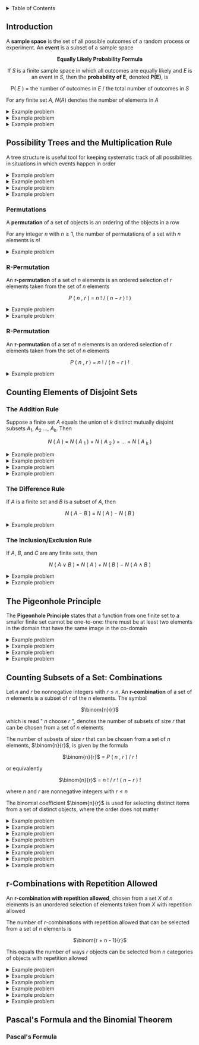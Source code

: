 <details>
<summary>Table of Contents</summary>
<ol>
  <li>
    <a href='#introduction'>Introduction</a>
  </li>
  <li>
    <a href='#possibility-trees-and-the-multiplication-rule'>Possibility Trees and the Multiplication Rule</a>
  </li>
  <li>
    <a href='#counting-elements-of-disjoint-sets'>Counting Elements of Disjoint Sets</a>
  </li>
  <li>
    <a href='#the-pigeonhole-principle'>The Pigeonhole Principle</a>
  </li>
  <li>
    <a href='#counting-subsets-of-a-set-combinations'>Counting Subsets of a Set: Combinations</a>
  </li>
  <li>
    <a href='#r-combinations-with-repetition-allowed'>r-Combinations with Repetition Allowed</a>
  </li>
  <li>
    <a href='#pascals-formula-and-the-binomial-theorem'>Pascal's Formula and the Binomial Theorem</a>
  </li>
</ol>
</details>

## Introduction
A <strong>sample space</strong> is the set of all possible outcomes of a random process or experiment. An <strong>event</strong> is a subset of a sample space

<div align="center">

<strong>Equally Likely Probability Formula</strong><br />

If $S$ is a finite sample space in which all outcomes are equally likely and $E$ is an event in $S$, then the <strong>probability of E</strong>, denoted <strong>P(E)</strong>, is

P( $E$ ) = the number of outcomes in $E$ / the total number of outcomes in $S$
</div> 

For any finite set $A$, $N(A)$ denotes the number of elements in $A$

<details>
    <summary>Example problem</summary>

An ordinary deck of cards contains 52 cards divided into four suits. The red suits are diamonds and hearts, and the black suits are clubs and spades. Each suit contains 13 cards of the following denominations: 2, 3, 4, 5, 6, 7, 8, 9, 10, J, Q, K, and A. The cards J, Q, and K are called face cards<br />

Consider the event that the chosen card is black and has an even number on it. Which of the following expresses this event as a set?
<ul>  
  <details>
    <summary>Solution</summary>

Set = {clubs: 2, 4, 6, 8, 10, spades: 2, 4, 6, 8, 10}<br />

The probability of this event is 10/52
</details>
</ul>  
</details>  

<details>
    <summary>Example problem</summary>

Two faces of a six-sided die are painted red, two are painted blue, and two are painted yellow. The die is rolled three times, and the colors that appear face up on the first, second, and third rolls are recorded

<ol type="a">
  <li>What is the probability of the event that exactly one of the colors that appears face up is red?</li>
  <li>What is the probability of the event that at least one of the colors that appears face up is red?</li>
</ol>  
<ul>  
  <details>
    <summary>Solution</summary>

Set = {RRR, RRB, RBR, RBB, BRR, BRB, BBR, RRY, RYR, RYY, YRR, YRY, YYR, YYY, YYB, YBB, YBY, BYY, BYB, BBY, BBB, YRB, YBR, BYR, BRY, RYB, RBY}

<ol type="a">
  <li>12/27</li>
  <li>19/27</li>
</ol>
</details>
</ul>  
</details>  

<details>
    <summary>Example problem</summary>

An urn contains two blue balls and three white balls. One ball is drawn from the urn, its color recorded, and is replaced. Another ball is then drawn and its color recorded

<ol type="a">
  <li>Consider the event that the first ball that is drawn is blue. Count all outcomes in this event. What is the total and what is the probability of the event?</li>
  <li>Consider the event that only the white balls are drawn. Count all the outcomes in this event. What is the total and what is the probability of the event?</li>
</ol>  
<ul>  
  <details>
    <summary>Solution</summary>

Set = {B1B2, B1B1, B2B1, B2B2, B1W1, B1W2, B1W3, B2W1, B2W2, B2W3, W1B1, W1B2, W2B1, W2B2, W3B1, W3B2, W1W1, W2W2, W3W3, W1W2, W1W3, W2W1, W2W3, W3W1, W3W2}

<ol type="a">
  <li>10</li>
  <li>10/25</li>
</ol>
</details>
</ul>  
</details>  

## Possibility Trees and the Multiplication Rule
A tree structure is useful tool for keeping systematic track of all possibilities in situations in which events happen in order

<details>
    <summary>Example problem</summary>

In a competition between players $X$ and $Y$, the first player to win three games in a row or a total of four games wins. How many ways can the competition be played if $X$ wins the first game and $Y$ wins the second and third games?
<ul>  
  <details>
    <summary>Solution</summary>

<img src="Images/Example Problems/Problem 1A.png" alt="Problem 1A">
</details>
</ul>  
</details> 

<details>
    <summary>Example problem</summary>

A person buying a personal computer system is offered a choice of three models of the basic unit, four models of keyboard, the three models of printer. How many distinct systems can be purchased?
<ul>  
  <details>
    <summary>Solution</summary>

3 * 4 * 3 = 36 distinct models
</details>
</ul>  
</details> 

<details>
    <summary>Example problem</summary>

Suppose there are four routs from North Point to Boulder Creek, three routes from Boulder Creek to Beaver Dam, three routes from Beaver Dam to Star Lake, and two routes directly from Boulder Creek to Star Lake

<ol type="a">
  <li>How many routes from North Point to Star Lake pass through Beaver Dam?</li>
  <li>How many routes from North Point to Star Lake bypass Beaver Dam?</li>
</ol>  
<ul>  
  <details>
    <summary>Solution</summary>

<img src="Images/Example Problems/Problem 3A.png" alt="Problem 3A">
</details>
</ul>  
</details> 

<details>
    <summary>Example problem</summary>

Suppose that in a certain state, all automobile license plates have three uppercase letters followed by three digits

<ol type="a">
  <li>How many license plates are possible in which all the letters and digits are distinct?</li>
  <li>How many license plates could begin with AB and have all letters and digits distinct?</li>
</ol>
<ul>  
  <details>
    <summary>Solution</summary>

<ol type="a">
  <li>26 * 25 * 24 * 10 * 9 * 8</li>
  <li>1 * 1 * 24 * 10 * 9 * 8</li>
</ol>
</details>
</ul>  
</details> 

### Permutations
A <strong>permutation</strong> of a set of objects is an ordering of the objects in a row

For any integer $n$ with $n \geq 1$, the number of permutations of a set with $n$ elements is $n!$

<details>
    <summary>Example problem</summary>

<ol type="a">
  <li>How many ways can the letters of the word DANCER be arranged in a row?</li>
  <li>How many ways can the letters of the word DANCER be arranged in a row if D and A must remain together, in order, as a unit?</li>
  <li>How many ways can the letters of the word DANCER be arranged in a row if the letters NCE must remain together, in order, as a unit?</li>
</ol>
<ul>  
  <details>
    <summary>Solution</summary>

<ol type="a">
  <li>6 * 5 * 4 * 3 * 2 * 1 = 720</li>
  <li>4 * 3 * 2 * 1 = 24 * 5 = 120</li>
  <li>3 * 2 * 1 = 6 * 4 = 24</li>
</ol>
</details>
</ul>  
</details> 

### R-Permutation
An <strong>r-permutation</strong> of a set of $n$ elements is an ordered selection of $r$ elements taken from the set of $n$ elements

<div align="center">

$P$ $($ $n$ , $r$ $)$ $=$ $n$ $!$ $/$ $($ $n$ $-$ $r$ $)$ $!$ $)$
</div>

<details>
    <summary>Example problem</summary>

Evaluate the following quantities
<ol type="a">
  <li>
  
  $P(9, 5)$</li>
  <li>
  
  $P(9, 9)$</li>
  <li>
  
  $P(9, 4)$</li>
  <li>

  $P(9, 1)$</li>
</ol>
<ul>  
  <details>
    <summary>Solution</summary>

<ol type="a">
  <li>
  
  $P(9, 5)$ = 9! / (9 - 5)! = 9! / 4! = 9 * 8 * 7 * 6 * 5 = 15120</li>
  <li>
  
  $P(9, 9)$ = 9! / (9 - 9)! = 9! / 0! = 9! / 1 = 9! = 362880</li>
  <li>
  
  $P(9, 4)$ = 9! / (9 - 4)! = 9! / 5! = 9 * 8 * 7 * 6 = 3024</li>
  <li>

  $P(9, 1)$ = 9! / (9 - 1)! = 9! / 8! = 9</li>
</ol>
</details>
</ul>  
</details> 

<details>
    <summary>Example problem</summary>

<ol type="a">
  <li>How many ways can the letters of the word DANCER be arranged in a row?</li>
  <li>How many ways can the letters of the word DANCER be arranged in a row if D and A must remain together, in order, as a unit?</li>
  <li>How many ways can the letters of the word DANCER be arranged in a row if the letters NCE must remain together, in order, as a unit?</li>
</ol>
<ul>  
  <details>
    <summary>Solution</summary>

<ol type="a">
  <li>6 * 5 * 4 * 3 * 2 * 1 = 720</li>
  <li>4 * 3 * 2 * 1 = 24 * 5 = 120</li>
  <li>3 * 2 * 1 = 6 * 4 = 24</li>
</ol>
</details>
</ul>  
</details> 

### R-Permutation
An <strong>r-permutation</strong> of a set of $n$ elements is an ordered selection of $r$ elements taken from the set of $n$ elements

<div align="center">

$P$ $($ $n$ , $r$ $)$ $=$ $n$ $!$ $/$ $($ $n$ $-$ $r$ $)$ $!$
</div>

<details>
    <summary>Example problem</summary>

<ol type="a">
  <li>How many 4-permutations are there of a set of five objects?</li>
  <li>How many 2-permutations are there of a set of seven objects?</li>
</ol>
<ul>  
  <details>
    <summary>Solution</summary>

<ol type="a">
  <li>
  
  $P(5, 4)$ = 5! / (5 - 4)! = 5! / 1! = 5 * 4 * 3 * 2 = 120</li>
  <li>
  
  $P(7, 2)$ = 7! / (7 - 2)! = 7! / 5! = 7 * 6 = 42</li>
</ol>
</details>
</ul>  
</details> 

## Counting Elements of Disjoint Sets
### The Addition Rule
Suppose a finite set $A$ equals the union of $k$ distinct mutually disjoint subsets $A$<sub>1</sub>, $A$<sub>2</sub> ..., $A$<sub>k</sub>. Then

<div align="center">

$N$ $($ $A$ $)$ $=$ $N$ $($ $A$ <sub>1</sub> $)$ + $N$ $($ $A$ <sub>2</sub> $)$ + ... + $N$ $($ $A$ <sub>k</sub> $)$
</div>

<details>
    <summary>Example problem</summary>

Five-digit integers are integers from 10,000 from 99,999

<ol type="a">
  <li>How many five-digit integers are divisible by 5?</li>
  <li>What is the probability that a five-digit integer chosen at random is divisible by 5?</li>
</ol>
<ul>  
  <details>
    <summary>Solution</summary>

<ol type="a">
  <li>First find the number of three-digit integers divisible by 5 and multiply that total by 10<br />
  100 - 199 that mod 5 = 0: 20 * 10 = 200<br />
  Then 200 by 10 since there are 10 thousands between 0 and 9,999 = 2000. Then multiply this by 9 since there are 9 ten-thousands between 10,000 and 99,999 = 18,000</li>
  <li>Probability = 18000 / (99999 - 10000) = 20%</li>
</ol>
</details>
</ul>  
</details> 

<details>
    <summary>Example problem</summary>

In a certain country, license plates consist of zero or one digit followed by four or five uppercase letters from the Roman alphabet

<ol type="a">
  <li>How many different license plates can the country produce?</li>
  <li>How many license plates have no repeated letter?</li>
  <li>How many license plates have at least one repeated letter?</li>
  <li>WHat is the probability that a license plate has a repeated letter?</li>
</ol>
<ul>  
  <details>
    <summary>Solution</summary>

<ol type="a">
  <li>If there are two options: no digit or one digit, then there are 11 options. These options include the 10 digits 0 - 9 and no digit at all<br />
  Since each license plate can have four or five uppercase letters, the total number of possibilities are: 11 * 26^4 + 11 * 26^5 = 5026736 + 130695136 = 135721872</li>
  <li>Total for four uppercase letters: 11 * 26 * 25 * 24 * 23 = 3946800<br />
  Total for five uppercase letters: 11 * 26 * 25 * 24 * 23 * 22 = 86829600<br />
  These two summed together is: 90776400</li>
  <li>Number of license plates that have at least one repeated letter = Total number of license plates - Total number of license plates that have no repeated letter = 135721872 - 90776400 = 44945472</li>
  <li>Probability = 44945472 / 135721872 = 33.1%</li>
</ol>
</details>
</ul>  
</details> 


<details>
    <summary>Example problem</summary>

At a certain company, passwords must be from 4 to 6 symbols long and composed from the 26 uppercase letters of the Roman alphabet, the ten digits, and 14 symbols

<ol type="a">
  <li>How many passwords are possible if repetition of symbols is allowed?</li>
  <li>How many passwords contain no repeated symbols?</li>
  <li>How many passwords have at least one repeated symbol?</li>
  <li>What is the probability that a password chosen at random has at least one repeated symbol?</li>
</ol>
<ul>  
  <details>
    <summary>Solution</summary>

<ol type="a">
  <li>For passwords with 4 symbols: 50<sup>4</sup><br />
  For passwords with 5 symbols: 50<sup>5</sup><br />
  For passwords with 6 symbols: 50<sup>6</sup><br />
  Using the addition rule: 50<sup>4</sup> + 50<sup>5</sup> + 50<sup>6</sup> = 6250000 + 312500000 + 15625000000 = 15943750000</li>
  <li>For passwords with 4 symbols: 50 * 49 * 48 * 47 = 5527200<br />
  For passwords with 5 symbols: 50 * 49 * 48 * 47 * 46 = 254251200<br />
  For passwords with 6 symbols: 50 * 49 * 48 * 47 * 46 * 45 = 11441304000<br />
  Using the addition rule: 5527200 + 254251200 + 11441304000 = 11701082400</li>
  <li>Total passwords with at least one repeated symbol = Total passwords - Total passwords with no repeated symbols<br />
  Total = 15943750000 - 11701082400 = 4242667600</li>
  <li>Probability = 4242667600 / 15943750000 = 26.6%</li>
</ol>
</details>
</ul>  
</details> 

<details>
    <summary>Example problem</summary>

Nine new employees, two of whom are married to each other, are to be assigned nine desks that are lined up in a row. If the assignment of employees to desks is made randomly, what is the probability that the married couple will have adjacent desks?

<ol type="a">
  <li>What is the probability that the couple has adjacent desks?</li>
  <li>What is the probability that the couple has nonadjacent desks?</li>
</ol>
<ul>  
  <details>
    <summary>Solution</summary>

<ol type="a">
  <li>Let's say these are the nine desks: ABCDEFGHI<br />
  Total ways to seat the nine people: 9! = 362880<br />
  Total ways to seat nine people with two people always sitting together: 8 * 7! = 40320. Now this is if one person always sits on the left and the other always sits on the right. Since we do not care about who sits on the left and who sits on the right, this number can be multiplied by 2<br />
  Probability = 80640 / 362880 = 22.2%</li>
  <li>Probability of nonadjacent desks = 1 - Probability of adjacent desks = 77.8%
</ol>
</details>
</ul>  
</details> 

### The Difference Rule
If $A$ is a finite set and $B$ is a subset of $A$, then

<div align="center">

$N$ $($ $A$ $-$ $B$ $)$ $=$ $N$ $($ $A$ $)$ $-$ $N$ $($ $B$ $)$
</div>

<details>
    <summary>Example problem</summary>

<ol type="a">
  <li>How many strings of seven hexadecimal digits do not have any repeated digits?</li>
  <li>How many strings of seven hexadecimal digits have at least one repeated digit?</li>
  <li>What is the probability that a randomly chosen string of seven hexadecimal digits has at least one repeated digit?</li>
</ol>
<ul>  
  <details>
    <summary>Solution</summary>

<ol type="a">
  <li>
  
  $N$ = 16 * 15 * 14 * 13 * 12 * 11 * 10 = 57657600</li>
  <li>
  
  $N$ = Total number of elements = 16^7 - Total number of elements that do not have repeated digits = 16^7 - 5765700 = 210777856</li>
  <li>

  Probability = 210777856 / (210777856 + 57657600) = 210777856 / 268435456 = 78.5%</li>
</ol>
</details>
</ul>  
</details> 

### The Inclusion/Exclusion Rule
If $A$, $B$, and $C$ are any finite sets, then

<div align="center">

$N$ $($ $A$ $\vee$ $B$ $)$ $=$ $N$ $($ $A$ $)$ $+$ $N$ $($ $B$ $)$ $-$ $N$ $($ $A$ $\land$ $B$ $)$
</div>

<details>
    <summary>Example problem</summary>

<ol type="a">
  <li>How many integers from 1 through 1,000 are multiples of 5 or multiples of 7?</li>
  <li>Suppose an integer from 1 through 1,000 is chosen at random. What is the probability that the integer is a multiple of 5 or a multiple of 7?</li>
  <li>How many integers from 1 through 1,000 are neither multiples of 5 nor multiples of 7?</li>
</ol>
<ul>  
  <details>
    <summary>Solution</summary>

<ol type="a">
  <li>
  
  To find the number of integers in 1,000 divided by 5, $N(A)$ = 200<br />
  To find the number of integers in 1,000 divided by 7, $N(B)$ = 142<br />
  LCM of 5 and 7 is 35 and dividing 1,000 by 35 = 28. This is done since there are multiples of 5 and 7 that are the same<br />
  $N(A \cup B) = N(A) + N(B) + N(A \cap B)$ = 200 + 142 - 28 = 314</li>
  <li>Probability = 314 / 1000 = 31.4%</li>
  <li>Number of integers from 1 through 1,000 are neither multiples of 5 nor multiples of 7 = 1000 - 314 = 686</li>
</ol>
</details>
</ul>  
</details> 

<details>
    <summary>Example problem</summary>

<ol type="a">
  <li>How many integers from 1 through 1,000 are multiples of 2 or multiples of 9?</li>
  <li>Suppose an integer from 1 through 1,000 is chosen at random. What is the probability that the integer is a multiple of 2 or a multiple of 9?</li>
  <li>How many integers from 1 through 1,000 are neither multiples of 2 nor multiples of 9?</li>
</ol>
<ul>  
  <details>
    <summary>Solution</summary>

<ol type="a">
  <li>
  
  To find the number of integers in 1,000 divided by 2, $N(A)$ = 500<br />
  To find the number of integers in 1,000 divided by 9, $N(B)$ = 111<br />
  LCM of 2 and 9 is 18 and dividing 1,000 by 18 = 55. This is done since there are multiples of 2 and 9 that are the same<br />
  $N(A \cup B) = N(A) + N(B) + N(A \cap B)$ = 500 + 111 - 55 = 556</li>
  <li>Probability = 556 / 1000 = 55.6%</li>
  <li>Number of integers from 1 through 1,000 are neither multiples of 2 nor multiples of 9 = 1000 - 556 = 444</li>
</ol>
</details>
</ul>  
</details> 

## The Pigeonhole Principle
The <strong>Pigeonhole Principle</strong> states that a function from one finite set to a smaller finite set cannot be one-to-one: there must be at least two elements in the domain that have the same image in the co-domain

<details>
    <summary>Example problem</summary>

In a group of 700 people, must there be 2 who have matching first and last initials? Assume each person has a first and last name, and the initials are from the 26 letters of the roman alphabet. Let $A$ be the set of 700 distinct people and let $B$ be the set consisting of all possible combinations of first and last initials
<ul>  
  <details>
    <summary>Solution</summary>

The cardinality of $B$ is equal to 26 * 26 = 676. So, if a function is constructed from $A$ to $B$ that relates each of the 700 people to their initials, then by the pigeonhole rule, the function is not one-to-one. Therefore, in a group of 700 people, it is impossible that no two people have matching first and last initials. So the answer to the question is yes
</details>
</ul>  
</details> 

<details>
    <summary>Example problem</summary>

<ol type="a">
  <li>Given any set of seven integers, must there be at least two that have the same remainder when divided by 6?</li>
  <li>Given any set of seven integers, must there be at least two that have the same remainder when divided by 8?</li>
</ol>
<ul>  
  <details>
    <summary>Solution</summary>

<ol type="a">
  <li>
  
  To answer this question, let $A$ be the set of 7 distinct integers and let $B$ be the set of all possible remainders that can be obtained when an integer is divided by 6, which means that $B$ has 6 elements. Hence, if a function is constructed from $A$ to $B$ that relates each of the integers in $A$ to its remainder, then by the pigeonhole principle, the function is not one-to-one. Therefore, for the set of integers in $A$, it is impossible for all the integers to have different remainders when divided by 6. So, the answer to the question is yes</li>
  <li>The answer is no because the following set of seven integers satisfies this claim: {0, 1, 2, 3, 4, 5, 6}</li>
</ol>
</details>
</ul>  
</details> 

<details>
    <summary>Example problem</summary>

Let $T$ = {1, 2, 3, 4, 5, 6, 7, 8, 9}. If five integers are chosen from $T$, must there be two integers whose sum is 10?
<ul>  
  <details>
    <summary>Solution</summary>

No because if the following integers are chosen: 1, 2, 3, 4, and 5, no two of these integers summed together equals 10
</details>
</ul>  
</details> 

<details>
    <summary>Example problem</summary>

<ol type="a">
  <li>If eight are chosen from between 1 and 12 inclusive, must at least one of them be odd?</li>
  <li>If ten integers are chosen from between 1 and 20 inclusive, must at least one of them be even?</li>
</ol>
<ul>  
  <details>
    <summary>Solution</summary>

<ol type="a">
  <li>Yes because only 6 of the numbers from 1 to 12 are even</li>
  <li>No because the integers 1, 3, 5, 7, 9, 11, 13, 15, 17, and 19 could be chosen</li>
</ol>
</details>
</ul>  
</details> 

## Counting Subsets of a Set: Combinations
Let $n$ and $r$ be nonnegative integers with $r \leq n$. An <strong>r-combination</strong> of a set of $n$ elements is a subset of $r$ of the $n$ elements. The symbol

<div align="center">

$\binom{n}{r}$
</div>

which is read " $n$ choose $r$ ", denotes the number of subsets of size $r$ that can be chosen from a set of $n$ elements

The number of subsets of size $r$ that can be chosen from a set of $n$ elements, $\binom{n}{r}$, is given by the formula

<div align="center">

$\binom{n}{r}$ = $P$ $($ $n$ , $r$ $)$ $/$ $r$ $!$
</div>

or equivalently

<div align="center">

$\binom{n}{r}$ = $n$ $!$ $/$ $r$ $!$ $($ $n$ $-$ $r$ $)$ $!$
</div>

where $n$ and $r$ are nonnegative integers with $r \leq n$

The binomial coefficient $\binom{n}{r}$ is used for selecting distinct items from a set of distinct objects, where the order does not matter

<details>
    <summary>Example problem</summary>

Compute each of the following:

<ol type="a">
  <li>
  
  $\binom{6}{0}$</li>
  <li>
  
  $\binom{6}{1}$</li>
  <li>
  
  $\binom{6}{2}$</li>
  <li>
  
  $\binom{6}{3}$</li>
  <li>
  
  $\binom{6}{4}$</li>
  <li>
  
  $\binom{6}{5}$</li>
  <li>
  
  $\binom{6}{6}$</li>
</ol>
<ul>  
  <details>
    <summary>Solution</summary>

<ol type="a">
  <li>
  
  $\binom{6}{0} = 6! / (0!(6 - 0)!) = 6! / 1(6!) = 1$</li>
  <li>
  
  $\binom{6}{1} = 6! / (1!(6 - 1)!) = 6! / 1(5!) = 6$</li>
  <li>
  
  $\binom{6}{2} = 6! / (2!(6 - 2)!) = 6! / 2(4!) = 15$</li>
  <li>
  
  $\binom{6}{3} = 6! / (3!(6 - 3)!) = 6! / 3!(3!) = 20$</li>
  <li>
  
  $\binom{6}{4} = 6! / (4!(6 - 4)!) = 6! / 4!(2!) = 15$</li>
  <li>
  
  $\binom{6}{5} = 6! / (5!(6 - 5)!) = 6! / 5!(1!) = 6$</li>
  <li>
  
  $\binom{6}{6} = 6! / (6!(6 - 6)!) = 6! / 6!(0!) = 1$</li>
</ol>
</details>
</ul>  
</details> 

<details>
    <summary>Example problem</summary>

A student council consists of 15 students

<ol type="a">
  <li>How many ways can a committee of eight be selected from the membership of the council?</li>
  <li>Two council members have the same major and are not permitted to serve together on a committee. How many ways can a committee of eight be selected from the membership of the council?</li>
  <li>Two council members insist on serving on committees together. If they cannot serve together, they will not serve at all. How many ways can a committee of eight be selected from the council membership?</li>
  <li>Suppose the council contains eight men and seven women. How many committees of six contain three men and three women? How many committees of six contain at least on woman?</li>
  <li>Suppose the council consists of three freshmen, four sophomores, three juniors, and five seniors. How man committees of eight contain two representatives from each class?</li>
</ol>
<ul>  
  <details>
    <summary>Solution</summary>

<ol type="a">
  </li>
  
  $\binom{15}{8} = 15! / (8!(15 - 8)!) = 15! / 8!(7!) = 1307674368000 / 203212800 = 6435$</li>
  <li>

  The number of ways to select a committee of eight that contains $A$ and not $B$ is: $\binom{13}{7} = 13! / (7!(13 - 7)!) = 13! / 7!(6!) = (13 * 12 * 11 * 10 * 9 * 8) / (6 * 5 * 4 * 3 * 2) = 1235520 / 720 = 1716$<br />

  The number of ways to select a committee of eight that contains $B$ and not $A$ is: $\binom{13}{7} = 13! / (7!(13 - 7)!) = 13! / 7!(6!) = (13 * 12 * 11 * 10 * 9 * 8) / (6 * 5 * 4 * 3 * 2) = 1235520 / 720 = 1716$<br />

  The number of ways to select a committee of eight that contains neither $A$ nor $B$ is: $\binom{13}{8} = 13! / (8!(13 - 8)!) = 13! / 8!(5!) = (13 * 12 * 11 * 10 * 9) / (5 * 4 * 3 * 2) = 154440 / 120 = 1287$<br />
  
  The total number of committees of eight that can be selected from the membership of the council is the sum of the number of committees with $A$ and not $B$, $B$ and not $A$, and neither $A$ nor $B$. Thus, the answer is 4719</li>
  <li>

  The number of ways to select a committee of eight that contains $A$ and $B$ is: $\binom{13}{6} = 13! / (6!(13 - 6)!) = 13! / 6!(7!) = (13 * 12 * 11 * 10 * 9 * 8) / (6 * 5 * 4 * 3 * 2) = 1235520 / 720 = 1716$<br />

  The number of ways to select a committee of eight that contains $A$ and $B$ is: $\binom{13}{8} = 13! / (8!(13 - 8)!) = 13! / 8!(5!) = (13 * 12 * 11 * 10 * 9) / (5 * 4 * 3 * 2) = 154440 / 120 = 1287$<br />

  The total number of committees of eight that can be selected from the membership of the council is the sum of the number of committees with $A$ and $B$ and neither $A$ nor $B$. Thus, the answer is 3003</li>
  <li>

  The number of ways to select a committees of six that contains three men and three women: $\binom{8}{3} * \binom{7}{3} = (8! / (3!(8 - 3)!)) * (7! / (3!(7 - 3)!)) = (8! / 3!(5!)) * (7! / 3!(4!)) = ((8 * 7 * 6) / (3 * 2)) * ((7 * 6 * 5) / (3 * 2)) = (336 / 6) * (210 / 6) = 56 * 35 = 1960$<br />

  The number of ways to select a committee of six that contains at least one woman = Number of total possible committees - Number of total possible committees with only men<br />
  Number of total possible committees: $\binom{15}{6} = (15! / 6!(15 - 6)!) * (15! / 6!(9!)) = ((15 * 14 * 13 * 12 * 11 * 10) / (6 * 5 * 4 * 3 * 2)) = 3603600 / 720 = 5005$<br />
  Number of total possible committees with no women: $\binom{8}{6} = (8! / 6!(8 - 6)!) * (8! / 6!(2!)) = ((8 * 7) / (2)) = 28$<br />
  Number of total possible committees with at least one woman: 5005 - 28 = 4977</li>
  <li>
  
  Total number of possible committees with at least two freshmen, two sophomores, two juniors, and five seniors: $\binom{3}{2} * \binom{4}{2} * \binom{3}{2} * \binom{5}{2} = (3! / 2!(3 - 2)!) * (4! / 2!(4 - 2)!) * (3! / 2!(3 - 2)!) * (5! / 2!(5 - 2)!) = 3 * 6 * 3 * 10 = 540$</li>
</ol>
</details>
</ul>  
</details> 

<details>
    <summary>Example problem</summary>

An instructor gives an exam with fifteen questions. Students are allowed to choose any eleven to answer

<ol type="a">
  <li>How mandy different choices of eleven questions are there?</li>
  <li>Suppose six questions require proof and nine do not. How many groups of eleven questions contain four that require proof and seven that do not?How many groups of eleven questions contain at least one that requires proof?How many groups of eleven questions contain at most three that require proof?</li>
  <li>Suppose the exam instructions specify that at most one of questions 1 and 2 may be included among the eleven. How many different choices of eleven questions are there?</li>
  <li>Suppose the exam instructions specify that either both questions 1 and 2 are to be included among the eleven or neither is to be included. How many different choices of eleven questions are there?</li>
</ol>
<ul>  
  <details>
    <summary>Solution</summary>

<ol type="a">
  <li>
  
  $\binom{15}{11} = 15! / (11!(15 - 11)!) = 15! / 11!(4!) = (15 * 14 * 13 * 12) / (4 * 3 * 2) = 32760 / 24 = 1365$</li>
  <li>
  
  Total number of groups of eleven questions that contain four that require proof and seven that do not = Total number of groups of four questions that require a proof * Total number of groups of seven questions that do not require a proof:<br />
  Total number of groups of four questions that require a proof: $\binom{6}{4} = 6! / 4!(6 - 4)! = 6! / 2!(4!) = (6 * 5) / 2 = 15$<br />
  Total number of groups of seven questions that do not require a proof: $\binom{9}{7} = 9! / 7!(9 - 7)! = 9! / 7!(2!) = (9 * 8) / 2 = 36$<br />
  Total number of groups of eleven questions that contain four that require proof and seven that do not: 15 * 36 = 540<br />
  
  Total number of groups of eleven questions that contain at least one that requires proof = Total number of groups of eleven questions - Total number of groups of questions that do not require a proof<br />
  Total number of groups of questions that do not require a proof: $\binom{9}{11} = 0$<br />
  Total number of groups of eleven questions that contain at least one that requires proof = 1365 - 0 = 1365<br />
  
  Total number of groups of eleven questions that contain at most three that require a proof = Total number of groups of eleven questions with: 0 proofs and 11 non-proofs, 1 proof and 10 non-proofs, 2 proofs and 9 non-proofs, 3 proofs and 8 non-proofs<br />
  Total number of groups of eleven questions containing 0 proofs and 11 non-proofs: $\binom{6}{0} * \binom{9}{11} = 0$<br />
  Total number of groups of eleven questions containing 1 proofs and 10 non-proofs: $\binom{6}{1} * \binom{9}{10} = (6! / 1!(6 - 1)!) * 0 = 0$<br />
  Total number of groups of eleven questions containing 2 proofs and 9 non-proofs: $\binom{6}{2} * \binom{9}{9} = (6! / 2!(6 - 2)!) * (9! / 9!(9 - 9)!) = (6! / 2!(4!)) * (9! / 9!(0!)) = ((6 * 5) / 2) * 1 = 15$<br />
  Total number of groups of eleven questions containing 3 proofs and 8 non-proofs: $\binom{6}{3} * \binom{9}{8} = (6! / 3!(6 - 3)!) * (9! / 8!(9 - 8)!) = (6! / 3!(3!)) * (9! / 8!(1!)) = ((6 * 5 * 4) / (3 * 2)) * ((9) / 1) = 180$<br />
  Total number of groups of eleven questions that contain at most three that require a proof = 0 + 0 + 15 + 185 = 195</li>
  <li>

  Total number of groups of eleven questions that contain at most one of questions one and two = Total number of groups of eleven questions given that question one or two must be answered + Total number of groups of eleven questions given that neither question one nor two must be answered<br />
  Total number of groups of eleven questions given that question one or question two must be answered: $\binom{2}{1} * \binom{13}{10} = (2! / 1!(2 - 1)!) * (13! / 10!(13 - 10)!) = (2 / 1) * ((13 * 12 * 11) / (3 * 2)) = 2 * 286 = 572$<br />
  Total number of groups of eleven questions given that neither question one nor two must be answered: $\binom{13}{11} * \binom{13}{11} = 13! / 11!(13 - 11)! = (13 * 12) / (2) = 78$<br />
  Total number of groups of eleven questions that contain at most one of questions one and two = 572 + 78 = 650</li>
  <li>

  Total number of groups of eleven questions that either both questions 1 and 2 are to be included among the eleven or neither is to be included = Total number of groups of eleven questions that both questions 1 and 2 are included + Total number of groups of eleven questions that neither questions 1 nor 2 are included<br />
  Total number of groups of eleven questions that both questions 1 and 2 are included: $\binom{2}{2} * \binom{13}{9} = 1 * (13! / 9!(13 - 9)!) = (13 * 12 * 11 * 10) / (4 * 3 * 2) = 715$<br />
  Total number of groups of eleven questions that neither questions 1 nor 2 are included: $\binom{2}{0} * \binom{13}{11} = (2! / 0!(2 - 0)!) * (13! / 11!(13 - 11)!) = (13 * 12) / (2) = 78$<br />
  Total number of groups of eleven questions that either both questions 1 and 2 are to be included among the eleven or neither is to be included = 715 + 78 = 793</li>
</ol>
</details>
</ul>  
</details> 

<details>
    <summary>Example problem</summary>

Two new drugs are to be tested using a group of 50 laboratory mice, each tagged with a number for identification purposes. Drug $A$ is to be given to 17 mice, drug $B$ is to be given to another 17 mice, and the remaining 16 mice are to be used as controls. How many ways can the assignment of treatments to mice be made?
<ul>  
  <details>
    <summary>Solution</summary>

Total number of groups of assignments in the study of drug $A$, drug $B$ and the control is = Total number of groups of assignments for drug $A$ * Total number of groups of assignments for drug $B$ * Total number of groups of assignments for the control group<br />
Total number of groups of assignments for drug $A$ = $\binom{50}{17} = 50! / 17!(50 - 17)! = 50! / 17!(33!)$<br />
Total number of groups of assignments for drug $B$ = $\binom{33}{17} = 33! / 17!(33 - 17)! = 33! / 17!(16!)$<br />
Total number of groups of assignments for control = $\binom{16}{16} = 1$<br />
Total number of groups of assignments in the study = $(50! / 17!(33!)) * (33! / 17!(16!))$
</details>
</ul>  
</details> 

<details>
    <summary>Example problem</summary>

<ol type="a">
  <li>How many 17-bit strings contain exactly eight 1's?</li>
  <li>How many 17-bit strings contain at least fourteen 1's?</li>
  <li>How many 17-bit strings contain at least one 1?</li>
  <li>How many 17-bit strings contain at most one 1?</li>
</ol>
<ul>  
  <details>
    <summary>Solution</summary>

<ol type="a">
  <li>

  Total number of groups of 17-bit strings that contain exactly eight 1's = $\binom{17}{8} = 17! / (8!(17 - 8)!) = 17! / (8!(9!)) = (17 * 16 * 15 * 14 * 13 * 12 * 11 * 10) / (8 * 7 * 6 * 5 * 4 * 3 * 2) = 980179200 / 40320 = 24310$</li>
  <li>

  Total number of groups of 17-bit strings that contain at least fourteen 1's = Total number of groups of 17-bit strings that contain exactly fourteen 1's + Total number of groups of 17-bit strings that contain exactly fifteen 1's + Total number of groups of 17-bit strings that contain exactly sixteen 1's + Total number of groups of 17-bit strings that contain exactly seventeen 1's<br />
  Total number of groups of 17-bit strings that contain at least fourteen 1's: $\binom{17}{14} + \binom{17}{15} + \binom{17}{16} + \binom{17}{17} = 834$</li>
  <li>Total number of groups of 17-bit strings that contain at least one 1 = 2<sup>17</sup> - 1 = 131071</li>
</ol>
</details>
</ul>  
</details> 

<details>
    <summary>Example problem</summary>

Suppose that five microchips in a production run of fifty are defective. A sample of seven is to be selected to be checked for defects

<ol type="a">
  <li>How many different samples of seven can be chosen from the production run of fifty?</li>
  <li>How many samples will contain at least one defective chip?</li>
</ol>
<ul>  
  <details>
    <summary>Solution</summary>

<ol type="a">
  <li>

  Total different number of samples = $\binom{50}{7} = 99884400$</li>
  <li>

  Total number of samples that contain at least one defective chip = Total number of samples - Total number of samples that contain no defective chips<br />
  Total number of samples that contain no defective chips: $\binom{45}{7} = 45379620$<br />
  Total number of samples that contain at least one defective chip = 99884400 - 45379620 = 54504780</li>
</ol>
</details>
</ul>  
</details> 

<details>
    <summary>Example problem</summary>

Ten points labeled $A, B, C, D, E, F, G, H, I, J$ are arranged in a plane in such a way that no three lie on the same straight line

<ol type="a">
  <li>How many straight lines are determined by the ten points?</li>
  <li>
  
  How many of these straight lines do not pass through point $A$?</li>
  <li>How many triangles have three of the ten points as vertices?</li>
  <li>

  How many of these triangles do not have point $A$ as a vertex?</li>
</ol>
<ul>  
  <details>
    <summary>Solution</summary>

<ol type="a">
  <li>

  $\binom{10}{2} = 45$</li>
  <li>

  $\binom{9}{2} = 45$</li>
  <li>

  $\binom{10}{3} = 120$</li>
  <li>

  $\binom{9}{3} = 120$</li>
</ol>
</details>
</ul>  
</details> 

<details>
    <summary>Example problem</summary>

Consider recording the letters in the word $TENNESSEE$

If the $N$'s are randomly placed first, how many ways are there to choose positions for them? If the $E$'s are randomly placed second, how many ways are there to choose positions for them? If the $S$'s are randomly placed third, how many ways are there to choose positions for them?If the $T$'s are randomly placed last, how many ways are there to choose positions for them? So, what is the total number of ways to reorder the letters in the word $TENNESSEE$?
<ul>  
  <details>
    <summary>Solution</summary>

$N$'s: $\binom{9}{2} = 36$<br />
$E$'s: $\binom{7}{4} = 35$<br />
$S$'s: $\binom{3}{2} = 3$<br />
$T$'s: $\binom{1}{1} = 1$<br />
$TENNESSEE$ = 36 * 35 * 3 * 1 = 3780
</details>
</ul>  
</details> 

## r-Combinations with Repetition Allowed
An <strong>r-combination with repetition allowed</strong>, chosen from a set $X$ of $n$ elements is an unordered selection of elements taken from $X$ with repetition allowed

The number of $r$-combinations with repetition allowed that can be selected from a set of $n$ elements is

<div align="center">

$\binom{r + n - 1}{r}$
</div>

This equals the number of ways $r$ objects can be selected from $n$ categories of objects with repetition allowed

<details>
    <summary>Example problem</summary>

A camera shop stacks eight different types of batteries, one of which is type A76. Assume there are at least 31 batteries of each type

<ol type="a">
  <li>How many ways can a total inventory of 31 batteries be distributed among the eight different types?</li>
  <li>How many ways can a total inventory of 31 batteries be distributed among the eight different types if the inventory must include at least four A76 batteries?</li>
  <li>How many ways can a total inventory of 31 batteries be distributed among the eight different types if the inventory includes at most three A76 batteries?</li>
</ol>
<ul>  
  <details>
    <summary>Solution</summary>

<ol type="a">
  <li>

  $\binom{31 + 8 - 1}{8 - 1} = \binom{38}{7} = 12620256$</li>
  <li>

  To start, allocate the required 4 A76 batteries. Since the inventory must include at least 4 A76 batteries, 31 - 4 = 27: $\binom{27 + 8 - 1}{8 - 1} = \binom{34}{7} = 5379616$</li>
  <li>

  If there are zero A76 batteries: $\binom{31 + 7 - 1}{7 - 1} = \binom{37}{6} = 2324784$<br />
  If there is exactly one A76 battery, the remaining 30 batteries must be distributed among the 7 other types of batteries, because we have already accounted for one of the eight battery types as A76: $\binom{30 + 7 - 1}{7 - 1} = \binom{36}{6} = 1947792$<br />
  If there are exactly two A76 batteries, $\binom{29 + 7 - 1}{7 - 1} = \binom{35}{6} = 1623160$<br />
  If there are exactly two A76 batteries, $\binom{28 + 7 - 1}{7 - 1} = \binom{34}{6} = 1344904$
  Total = 7240640</li>
</ol>
</details>
</ul>  
</details> 

<details>
    <summary>Example problem</summary>

If $n$ is a positive integer, how many 5-tuples of integers from 1 through $n$ can be formed in which the elements of the 5-tuple are written in increasing order byt are not necessarily distinct? In other words, how many 5-tuples of integers ($h, i, j, k, m$) are there with $1 /leq h \leq i \leq j \leq k \leq m \leq n$?

<ul>  
  <details>
    <summary>Solution</summary>

$\binom{n + 5 - 1}{4} = \binom{n + 4}{5} = (n + 4)! / (5!(n - 1)!)$
</details>
</ul>  
</details> 

<details>
    <summary>Example problem</summary>

How many solutions are there to the equation $a + b + c + d + e = 485$. If each of $a, b, c, d,$ and $e$ is an integer that is at least 10?

<ul>  
  <details>
    <summary>Solution</summary>

Let's say $A = a + 10, B = b + 10, C = c + 10, D = d + 10,$ and $E = e + 10$<br />
$a + b + c + d + e + 50 = 485$<br />
$a + b + c + d + e = 435$
$\binom{435 + 5 - 1}{5 - 1} = \binom{439}{4} = 1526494751$
</details>
</ul>  
</details> 

<details>
    <summary>Example problem</summary>

How many solutions are there to the equation $a + b + c + d = 31$, if each variable is a non-negative integer?

<ul>  
  <details>
    <summary>Solution</summary>

$\binom{31 + 4 - 1}{4 - 1} = \binom{34}{3} = 5984$
</details>
</ul>  
</details> 

<details>
    <summary>Example problem</summary>

How many solutions are there to the equation $a + b + c = 21$, if each variable is a positive integer?

<ul>  
  <details>
    <summary>Solution</summary>

To be a positive integer, each $a, b,$ and $c$ must be greater than or equal to one<br />
$A = a + 1, B = b + 1,$ and $C = c + 1$<br />
$A + B + C + 3 = 21$<br />
$A + B + C = 18$
$\binom{18 + 3 - 1}{3 - 1} = \binom{20}{2} = 190$
</details>
</ul>  
</details> 

<details>
<summary>Example problem</summary>

<ol type="a">
  <li>A store sells 8 colors of balloons with at least 29 of each color. How many different combinations of 29 balloons can be chosen?</li>
  <li>If the store has only 12 red balloons but at least 29 of each other color of balloon, how many different combinations of balloons can be chosen?</li>
</ol>
<ul>  
  <details>
    <summary>Solution</summary>

<ol type="a">
  <li>

  $\binom{29 + 8 - 1}{8 - 1} = \binom{36}{7} = 8347680$</li>
  <li>

  $\binom{29 + 7 - 1}{7 - 1} = \binom{35}{6} * \binom{12 + 1 - 1}{1 - 1} = 1623160$</li>
</ol>
</details>
</ul>  
</details> 

## Pascal's Formula and the Binomial Theorem
### Pascal's Formula

<div align="center">


</div>
